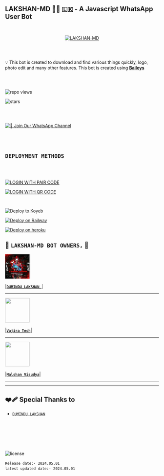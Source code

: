 

## LAKSHAN-MD 👨‍💻 🇱🇰 - A Javascript WhatsApp User Bot





<br>
 
  <p align="center">  
  <a href="https://telegra.ph/file/74bd087ff0faff7bad23e.jpg">
    <img alt="LAKSHAN-MD" height="300" src="https://telegra.ph/file/533305e5c421f78829a8b.jpg">
    
  
  </a>
</p>  


<br>
<br>

💡 This bot is created to download and find various things quickly, logo, photo edit and many other features. This bot is created using **[Baileys](https://github.com/WhiskeySockets/Baileys)**

<br>
<br>
  

![repo views](https://hits.seeyoufarm.com/api/count/incr/badge.svg?url=https%3A%2F%2Fgithub.com%2FprabathLK%2FPRABATH-MD&count_bg=%2379C83D&title_bg=%23555555&icon=gitpod.svg&icon_color=%23E7E7E7&title=Views&edge_flat=false)



![stars](https://img.shields.io/github/stars/prabathLK/PRABATH-MD?style=social)




<br>
<br>

<a href="https://whatsapp.com/channel/0029Vad7KD8Fi8xlsGgVqV3N"><img src="https://img.shields.io/badge/%F0%9F%8E%89%20Join%20Our%20WhatsApp%20Channel-black" alt="🎉 Join Our WhatsApp Channel" width="300"></a>




<br>
<br>

 **`DEPLOYMENT METHODS`**
---
<br>
<br>

<a href="https://prabath--md-official.vercel.app/"><img src="https://img.shields.io/badge/LOGIN%20WITH-PAIR%20CODE-blue" alt="LOGIN WITH PAIR CODE" width="250"></a>


<a href="https://prabath--md-official.vercel.app/"><img src="https://img.shields.io/badge/LOGIN%20WITH-QR%20CODE-black" alt="LOGIN WITH QR CODE" width="250"></a>
<br>

<br>

[![Deploy to Koyeb](https://www.koyeb.com/static/images/deploy/button.svg)](https://app.koyeb.com/apps/deploy?type=git&repository=github.com/prabathLK/PRABATH-MD&branch=main&env[BOT_NUMBER]&env[SESSION_ID]&env[PASSWORD]&env[GITHUB_USERNAME]&env[GITHUB_AUTH_TOKEN]&name=prabath-md)
<br>

[![Deploy on Railway](https://railway.app/button.svg)](https://railway.app/template/5_3enq)
<br>

[![Deploy on heroku](https://www.herokucdn.com/deploy/button.svg)](https://dashboard.heroku.com/new?template=https://github.com/GAMINGLAKSHANYT/LAKSHAN-MD.git)







## 👑 **`LAKSHAN-MD BOT OWNERS,`** 👑


   <a href="https://github.com/GAMINGLAKSHANYT
/"><img src="https://github.com/GAMINGLAKSHANYT/LAKSHANYT-MD-VOICE/blob/main/FB_IMG_16540165218092500.jpg?raw=true" width=80 height=80></a>   

|**[`DUMINDU LAKSHAN `](https://github.com/GAMINGLAKSHANYT)**|

---

<a href="https://github.com/VajiraTech"><img src="https://telegra.ph/file/0fa40cd10cef837cf8fd9.jpg" width=80 height=80></a> 

|**[`Vajira Tech`](https://github.com/VajiraTech)**|

---

<a href="https://github.com/Malshanvisudya"><img src="https://telegra.ph/file/3ad8f35c650dc1d2f177b.jpg" width=80 height=80></a> 

|**[`Malshan Visudya`](https://github.com/Malshanvisudya)**|

---



---

## ❤️‍🩹 Special Thanks to
* [`DUMINDU LAKSHAN`](https://github.com/GAMINGLAKSHANYT)

<br>
<br>
<br>
<br>
<br>


![license](https://img.shields.io/github/license/prabathLK/PRABATH-MD?color=green&label=License&style=plastic)



`Release date:- 2024.05.01`
<br>
`latest updated date:- 2024.05.01`
